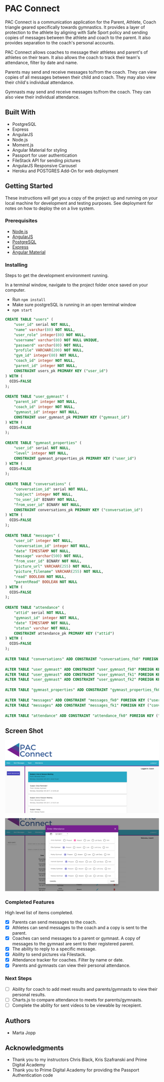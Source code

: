 # PAC Connect

PAC Connect is a communication application for the Parent, Athlete, Coach triangle geared specifically towards gymnastics.  It provides a layer of protection to the athlete by aligning with Safe Sport policy and sending copies of messages between the athlete and coach to the parent.  It also provides separation to the coach's personal accounts.  

PAC Connect allows coaches to message their athletes and parent's of athletes on their team.  It also allows the coach to track their team's attendance, filter by date and name.

Parents may send and receive messages to/from the coach.  They can view copies of all messages between their child and coach.  They may also view their child's individual attendance.

Gymnasts may send and receive messages to/from the coach.  They can also view their individual attendance.

## Built With

- PostgreSQL
- Express
- AngularJS 
- Node.js
- Moment.js
- Angular Material for styling
- Passport for user authentication
- FileStack API for sending pictures
- AngularJS Responsive Carousel
- Heroku and  POSTGRES Add-On for web deployment


## Getting Started

These instructions will get you a copy of the project up and running on your local machine for development and testing purposes. See deployment for notes on how to deploy the on a live system.

### Prerequisites

- [Node.js](https://nodejs.org/en/)
- [AngularJS](https://angularjs.org/)
- [PostgreSQL](https://www.postgresql.org/)
- [Express](http://expressjs.com/)
- [Angular Material](https://material.angularjs.org/latest/)

### Installing

Steps to get the development environment running.

In a terminal window, navigate to the project folder once saved on your computer.
- Run `npm install`
- Make sure postgreSQL is running in an open terminal window
- `npm start`

```sql
CREATE TABLE "users" (
	"user_id" serial NOT NULL,
	"name" varchar(80) NOT NULL,
	"user_role" integer(80) NOT NULL,
	"username" varchar(80) NOT NULL UNIQUE,
	"password" varchar(80) NOT NULL,
	"profile" VARCHAR(200) NOT NULL,
	"gym_id" integer(80) NOT NULL,
	"coach_id" integer NOT NULL,
	"parent_id" integer NOT NULL,
	CONSTRAINT users_pk PRIMARY KEY ("user_id")
) WITH (
  OIDS=FALSE
);

CREATE TABLE "user_gymnast" (
	"parent_id" integer NOT NULL,
	"coach_id" integer NOT NULL,
	"gymnast_id" integer NOT NULL,
	CONSTRAINT user_gymnast_pk PRIMARY KEY ("gymnast_id")
) WITH (
  OIDS=FALSE
);

CREATE TABLE "gymnast_properties" (
	"user_id" serial NOT NULL,
	"level" integer NOT NULL,
	CONSTRAINT gymnast_properties_pk PRIMARY KEY ("user_id")
) WITH (
  OIDS=FALSE
);

CREATE TABLE "conversations" (
	"conversation_id" serial NOT NULL,
	"subject" integer NOT NULL,
	"to_user_id" BINARY NOT NULL,
	"from_user_id" BINARY NOT NULL,
	CONSTRAINT conversations_pk PRIMARY KEY ("conversation_id")
) WITH (
  OIDS=FALSE
);

CREATE TABLE "messages" (
	"user_id" integer NOT NULL,
	"conversation_id" integer NOT NULL,
	"date" TIMESTAMP NOT NULL,
	"message" varchar(500) NOT NULL,
	"from_user_id" BINARY NOT NULL,
	"picture_url" VARCHAR(255) NOT NULL,
	"picture_filename" VARCHAR(255) NOT NULL,
	"read" BOOLEAN NOT NULL,
	"parentRead" BOOLEAN NOT NULL
) WITH (
  OIDS=FALSE
);

CREATE TABLE "attendance" (
	"attid" serial NOT NULL,
	"gymnast_id" integer NOT NULL,
	"date" TIMESTAMP NOT NULL,
	"status" varchar NOT NULL,
	CONSTRAINT attendance_pk PRIMARY KEY ("attid")
) WITH (
  OIDS=FALSE
);

ALTER TABLE "conversations" ADD CONSTRAINT "conversations_fk0" FOREIGN KEY ("subject") REFERENCES "users"("user_id");

ALTER TABLE "user_gymnast" ADD CONSTRAINT "user_gymnast_fk0" FOREIGN KEY ("parent_id") REFERENCES "users"("user_id");
ALTER TABLE "user_gymnast" ADD CONSTRAINT "user_gymnast_fk1" FOREIGN KEY ("coach_id") REFERENCES "users"("user_id");
ALTER TABLE "user_gymnast" ADD CONSTRAINT "user_gymnast_fk2" FOREIGN KEY ("gymnast_id") REFERENCES "users"("user_id");

ALTER TABLE "gymnast_properties" ADD CONSTRAINT "gymnast_properties_fk0" FOREIGN KEY ("user_id") REFERENCES "user_gymnast"("gymnast_id");

ALTER TABLE "messages" ADD CONSTRAINT "messages_fk0" FOREIGN KEY ("user_id") REFERENCES "users"("user_id");
ALTER TABLE "messages" ADD CONSTRAINT "messages_fk1" FOREIGN KEY ("conversation_id") REFERENCES "conversations"("conversation_id");

ALTER TABLE "attendance" ADD CONSTRAINT "attendance_fk0" FOREIGN KEY ("gymnast_id") REFERENCES "user_gymnast"("gymnast_id");

```

## Screen Shot

![Inbox](server/public/images/pacconnectinbox.png)

![AttendanceTracker](server/public/images/pacconnect_attendance.png)

### Completed Features

High level list of items completed.

- [x] Parents can send messages to the coach.
- [x] Athletes can send messages to the coach and a copy is sent to the parent.
- [x] Coaches can send messages to a parent or gymnast.  A copy of messages to the gymnast are sent to their registered parent.
- [x] The ability to reply to a specific message.
- [x] Ability to send pictures via Filestack.
- [x] Attendance tracker for coaches.  Filter by name or date.
- [x] Parents and gymnasts can view their personal attendance.

### Next Steps

- [ ] Ability for coach to add meet results and parents/gymnasts to view their personal results.
- [ ] Charts.js to compare attendance to meets for parents/gymnasts.
- [ ] Complete the ability for sent videos to be viewable by recepient.

## Authors

* Marta Jopp


## Acknowledgments

* Thank you to my instructors Chris Black, Kris Szafranski and Prime Digital Academy
* Thank you to Prime Digital Academy for providing the Passport Authentication code
